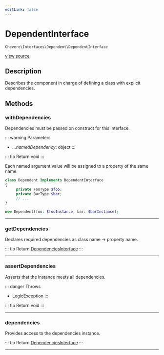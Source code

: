 ```yaml
---
editLink: false
---
```


# DependentInterface

`Chevere\Interfaces\Dependent\DependentInterface`

[view source](https://github.com/chevere/chevere/blob/master/src/Chevere/Interfaces/Dependent/DependentInterface.php)

## Description

Describes the component in charge of defining a class with explicit dependencies.

## Methods

### withDependencies

Dependencies must be passed on construct for this interface.

::: warning Parameters
- *...namedDependency*: object
:::

::: tip Return
void
:::

Each named argument value will be assigned to a property of the
same name.

```php
class Dependent Implements DependentInterface
{
     private FooType $foo;
     private BarType $bar;
     // ...
}

new Dependent(foo: $fooInstance, bar: $barInstance);
```

---

### getDependencies

Declares required dependencies as class name -> property name.

::: tip Return
[DependenciesInterface](./DependenciesInterface.md)
:::

---

### assertDependencies

Asserts that the instance meets all dependencies.

::: danger Throws
- [LogicException](../../Exceptions/Core/LogicException.md) 
:::

::: tip Return
void
:::

---

### dependencies

Provides access to the dependencies instance.

::: tip Return
[DependenciesInterface](./DependenciesInterface.md)
:::

---
